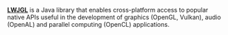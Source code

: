 [**LWJGL**](https://www.lwjgl.org/) is a Java library that enables cross-platform access to popular native APIs useful in the development of graphics (OpenGL, Vulkan), audio (OpenAL) and parallel computing (OpenCL) applications.